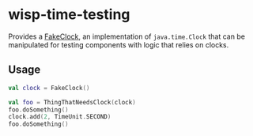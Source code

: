 # wisp-time-testing

Provides a [FakeClock](https://github.com/cashapp/wisp/blob/master/wisp-time-testing/src/main/kotlin/wisp/time/FakeClock.kt),
an implementation of `java.time.Clock` that can be manipulated for testing components with logic
that relies on clocks.

## Usage

```kotlin
val clock = FakeClock()

val foo = ThingThatNeedsClock(clock)
foo.doSomething()
clock.add(2, TimeUnit.SECOND)
foo.doSomething()
```

